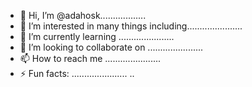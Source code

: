 - 👋 Hi, I’m @adahosk..................
- 👀 I’m interested in many things including......................
- 🌱 I’m currently learning ......................
- 💞️ I’m looking to collaborate on ......................
- 📫 How to reach me ......................
- ⚡ Fun facts: ......................
..
<!---
adahosk/adahosk is a ✨ special ✨ repository because its `README.md` (this file) appears on your GitHub profile.
You can click the Preview link to take a look at your changes.
--->
